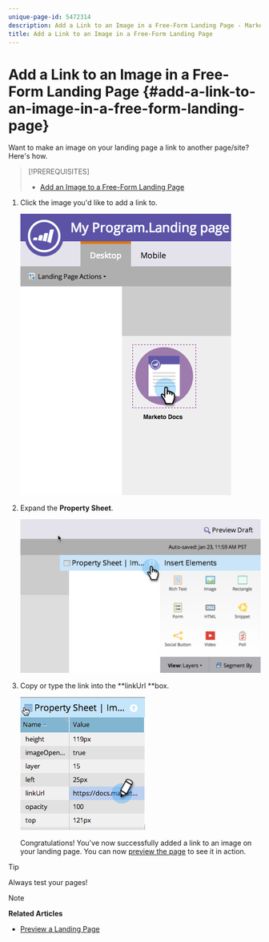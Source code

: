 ```yaml
---
unique-page-id: 5472314
description: Add a Link to an Image in a Free-Form Landing Page - Marketo Docs - Product Documentation
title: Add a Link to an Image in a Free-Form Landing Page
---
```


# Add a Link to an Image in a Free-Form Landing Page {#add-a-link-to-an-image-in-a-free-form-landing-page}

Want to make an image on your landing page a link to another page/site? Here's how.

>[!PREREQUISITES]
>
>* [Add an Image to a Free-Form Landing Page](add-an-image-to-a-free-form-landing-page.md)
>

1. Click the image you'd like to add a link to.

   ![](assets/click-on-image.png)

1. Expand the **Property Sheet**.

   ![](assets/image2015-5-21-15-3a42-3a27.png)

1. Copy or type the link into the **linkUrl **box.

   ![](assets/add-link.png)

   Congratulations! You've now successfully added a link to an image on your landing page. You can now [preview the page](../../../../product-docs/demand-generation/landing-pages/landing-page-actions/preview-a-landing-page.md) to see it in action.

>[!TIP]
>
>Always test your pages!

>[!NOTE]
>
>**Related Articles**
>
>* [Preview a Landing Page](../../../../product-docs/demand-generation/landing-pages/landing-page-actions/preview-a-landing-page.md)
>

